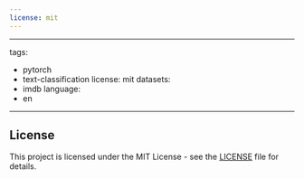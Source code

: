 ```yaml
---
license: mit
---
```


---
tags:
- pytorch
- text-classification
license: mit
datasets:
- imdb
language:
- en
---



## License
This project is licensed under the MIT License - see the [LICENSE](./LICENSE) file for details.

